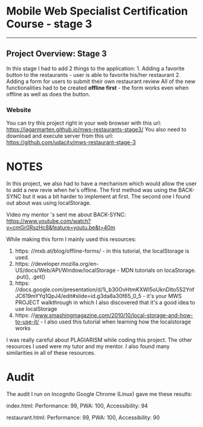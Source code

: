 # Mobile Web Specialist Certification Course - stage 3
---

## Project Overview: Stage 3

In this stage I had to add 2 things to the application:
    1. Adding a favorite button to the restaurants - user is able to favorite his/her restaurant
    2. Adding a form for users to submit their own restaurant review
All of the new functionalities had to be created **offline first** - the form works even when offline as well as does the button.

### Website

You can try this project right in your web browser with this url: https://jagarmarten.github.io/mws-restaurants-stage3/
You also need to download and execute server from this url: https://github.com/udacity/mws-restaurant-stage-3

# NOTES

In this project, we also had to have a mechanism which would allow the user to add a new revie when he's offline. The first method was using the BACK-SYNC but it was a bit harder to implement at first. The second one I found out about was using localStorage.
   
Video my mentor 's sent me about BACK-SYNC: https://www.youtube.com/watch?v=cmGr0RszHc8&feature=youtu.be&t=40m
    
While making this form I mainly used this resources:
1. https: //mxb.at/blog/offline-forms/ - in this tutorial, the localStorage is used.
2. https: //developer.mozilla.org/en-US/docs/Web/API/Window/localStorage - MDN tutorials on locaStorage. .put(), .get()
3. https: //docs.google.com/presentation/d/1i_b30OvHtmKXWI5oUknDIto5S2YnfJC619mYYq1QpJ4/edit#slide=id.g3da8a30f65_0_5 - it's your MWS PROJECT walkthrough in which I also discovered that it's a good idea to use localStorage
4. https: //www.smashingmagazine.com/2010/10/local-storage-and-how-to-use-it/ - I also used this tutorial when learning how the localstorage works
    
I was really careful about PLAGIARISM while coding this project. The other resources I used were my tutor and my mentor. I also found many similarities in all of these resources.

# Audit
The audit I run on Incognito Google Chrome (Linux) gave me these results:

index.html:
    Performance: 99,
    PWA: 100,
    Accessibility: 94

restaurant.html:
    Performance: 99,
    PWA: 100,
    Accessibility: 90